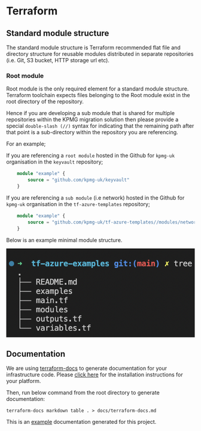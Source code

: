 # Terraform

## Standard module structure


The standard module structure is Terraform recommended flat file and directory structure for reusable modules distributed in separate repositories (i.e. Git, S3 bucket, HTTP storage url etc).

### Root module

Root module is the only required element for a standard module structure. Terraform toolchain expects files belonging to the Root module exist in the root directory of the repository.

Hence if you are developing a sub module that is shared for multiple repositories within the KPMG migration solution then please provide a special ``double-slash (//)`` syntax for indicating that the remaining path after that point is a sub-directory within the repository you are referencing.

For an example; 

If you are referencing a ``root module`` hosted in the Github for ``kpmg-uk`` organisation in the ``keyvault`` repository;

```terraform
    module "example" {
        source = "github.com/kpmg-uk/keyvault"
    }
```

If you are referencing a ``sub module`` (i.e network) hosted in the Github for ``kpmg-uk`` organisation in the ``tf-azure-templates`` repository;

```terraform
    module "example" {
        source = "github.com/kpmg-uk/tf-azure-templates//modules/network?ref=v0.0.1"
    }
```


Below is an example minimal module structure.

![module structure](images/standard-module-structure.png)

## Documentation

We are using [terraform-docs](https://terraform-docs.io/) to generate documentation for your infrastructure code.
Please [click here](https://terraform-docs.io/user-guide/installation/) for the installation instructions for your platform.

Then, run below command from the root directory to generate documentation:

```
terraform-docs markdown table . > docs/terraform-docs.md 
```

This is an [example](terraform-docs.md) documentation generated for this project.
